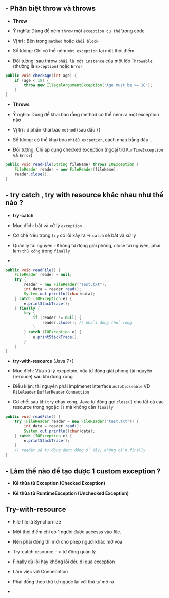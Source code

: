 ## - Phân biệt throw và throws

-   **Throw**

-   Ý nghĩa: Dùng để ném `throw` một `exception cụ thể` trong code
-   Vị trí : Bên trong `method` hoặc `khối block`
-   Số lượng: Chỉ có thể ném `một exception` tại một thời điểm
-   Đối tượng: sau throw `phải là một instance` của một lớp `Throwable` (thường là `Exception`) hoặc `Error`

```java
public void checkAge(int age) {
    if (age < 18) {
        throw new IllegalArgumentException("Age must be >= 18");
    }
}
```

-   **Throws**

-   Ý nghĩa: Dùng để khai báo rằng method có thể ném ra một exception nào
-   Vị trí : ở phần khai báo `method` (sau dấu `(`)
-   Số lượng: có thể khai bóa `nhiều excpetion`, cách nhau bằng đấu `,`
-   Đối tượng: Chỉ áp dụng checked exception (ngoại trừ `RunTimeException` và `Error`)

```java
public void readFile(String fileName) throws IOException {
    FileReader reader = new FileReader(fileName);
    reader.close();
}
```

## - try catch , try with resource khác nhau như thế nào ?

-   **try-catch**

-   Mục đích: bắt và xử lý `exception`

-   Cơ chế Nếu trong `try` có lỗi xảy ra -> `catch` sẽ bắt và xử lý
-   Quản lý tài nguyên : Không tự động giải phóng, close tài nguyên, phải làm `thủ công` trong `finally`
-

```java
public void readFile() {
    FileReader reader = null;
    try {
        reader = new FileReader("test.txt");
        int data = reader.read();
        System.out.println((char)data);
    } catch (IOException e) {
        e.printStackTrace();
    } finally {
        try {
            if (reader != null) {
                reader.close(); // phải đóng thủ công
            }
        } catch (IOException e) {
            e.printStackTrace();
        }
    }
}
```

-   **try-with-resource** (Java 7+)

-   Mục đích: Vừa xử lý excpetoin, vừa tự động giải phóng tài nguyên (rerouce) sau khi dùng xong

-   Điều kiện: tài nguyên phải implmenet interface `AutoCloseable` VD `FileReader` `BufferReader` `Connection`

-   Cơ chế: sau khi `try` chạy xong, Java tự động gọi `close()` cho tất cả các resource trong ngoặc `()` mà không cần `finally`

```java
public void readFile() {
    try (FileReader reader = new FileReader("test.txt")) {
        int data = reader.read();
        System.out.println((char)data);
    } catch (IOException e) {
        e.printStackTrace();
    }
    // reader sẽ tự động được đóng ở đây, không cần finally
}
```

## - Làm thế nào để tạo được 1 custom exception ?

-   **Kế thừa từ Exception (Checked Exception)**

-   **Kế thừa từ RuntimeException (Unchecked Exception)**

## Try-with-resource 

- File file là Synchornize
- Một thời điểm chỉ có 1 người được accesss vào file.
- Nên phải đống thì mới cho phép người khác mở vòa

- Try-catch resource - > tự động quản lý 

- Finally dù lỗi hay không lỗi đều đi qua exception

- Làm việc với Connecntion

- Phải đống theo thứ tự ngược lại với thứ tự mở ra

- 